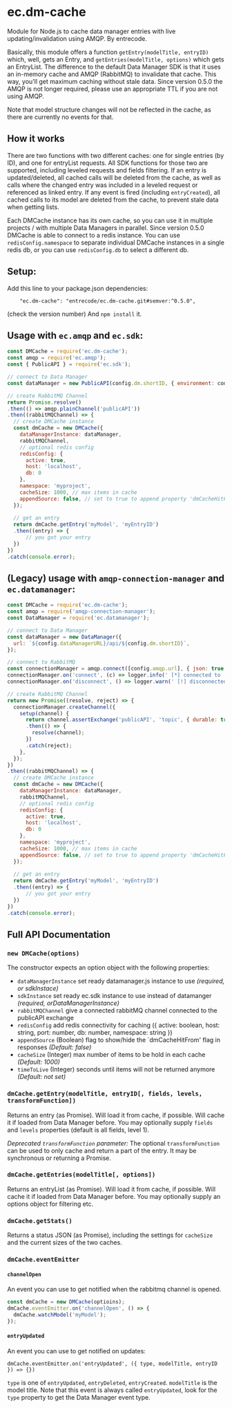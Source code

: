 # ec.dm-cache

Module for Node.js to cache data manager entries with live updating/invalidation using AMQP. By entrecode.

Basically, this module offers a function `getEntry(modelTitle, entryID)` which, well, gets an Entry, 
and `getEntries(modelTitle, options)` which gets an EntryList.
The difference to the default Data Manager SDK is that it uses an in-memory cache and AMQP (RabbitMQ) to invalidate that cache.
This way, you'll get maximum caching without stale data. Since version 0.5.0 the AMQP is not longer required, please use an
appropriate TTL if you are not using AMQP.

Note that model structure changes will not be reflected in the cache, as there are currently no events for that.

## How it works
There are two functions with two different caches: one for single entries (by ID), and one for entryList requests.
All SDK functions for those two are supported, including leveled requests and fields filtering. 
If an entry is updated/deleted, all cached calls will be deleted from the cache, as well as calls where
the changed entry was included in a leveled request or referenced as linked entry.
If any event is fired (including `entryCreated`), all cached calls to its model are deleted from the
cache, to prevent stale data when getting lists.

Each DMCache instance has its own cache, so you can use it in multiple projects / with multiple Data Managers
in parallel. Since version 0.5.0 DMCache is able to connect to a redis instance. You can use `redisConfig.namespace` to separate
individual DMCache instances in a single redis db, or you can use `redisConfig.db` to select a different db.

## Setup:
Add this line to your package.json dependencies: 

```
    "ec.dm-cache": "entrecode/ec.dm-cache.git#semver:^0.5.0",
```

(check the version number)
And `npm install` it.

## Usage with `ec.amqp` and `ec.sdk`:

```js
const DMCache = require('ec.dm-cache');
const amqp = require('ec.amqp');
const { PublicAPI } = require('ec.sdk');

// connect to Data Manager
const dataManager = new PublicAPI(config.dm.shortID, { environment: config.dm.env, noCookie: true }, true);

// create RabbitMQ Channel
return Promise.resolve()
.then(() => amqp.plainChannel('publicAPI'))
.then((rabbitMQChannel) => {
  // create DMCache instance
  const dmCache = new DMCache({
    dataManagerInstance: dataManager,
    rabbitMQChannel,
    // optional redis config
    redisConfig: {
      active: true,
      host: 'localhost',
      db: 0
    },
    namespace: 'myproject',
    cacheSize: 1000, // max items in cache
    appendSource: false, // set to true to append property 'dmCacheHitFrom' to each response
  });
  
  // get an entry
  return dmCache.getEntry('myModel', 'myEntryID')
  .then((entry) => {
      // you got your entry
  })
})
.catch(console.error);

```

## (Legacy) usage with `amqp-connection-manager` and `ec.datamanager`:

```js
const DMCache = require('ec.dm-cache');
const amqp = require('amqp-connection-manager');
const DataManager = require('ec.datamanager');

// connect to Data Manager
const dataManager = new DataManager({
  url: `${config.dataManagerURL}/api/${config.dm.shortID}`,
});

// connect to RabbitMQ
const connectionManager = amqp.connect([config.amqp.url], { json: true });
connectionManager.on('connect', (c) => logger.info(' [*] connected to ' + c.url));
connectionManager.on('disconnect', () => logger.warn(' [!] disconnected (' + config.amqp.url + ')'));

// create RabbitMQ Channel
return new Promise((resolve, reject) => {
  connectionManager.createChannel({
    setup(channel) {
      return channel.assertExchange('publicAPI', 'topic', { durable: true })
      .then(() => {
        resolve(channel);
      })
      .catch(reject);
    },
  });
})
.then((rabbitMQChannel) => {
  // create DMCache instance
  const dmCache = new DMCache({
    dataManagerInstance: dataManager,
    rabbitMQChannel,
    // optional redis config
    redisConfig: {
      active: true,
      host: 'localhost',
      db: 0
    },
    namespace: 'myproject',
    cacheSize: 1000, // max items in cache
    appendSource: false, // set to true to append property 'dmCacheHitFrom' to each response
  });
  
  // get an entry
  return dmCache.getEntry('myModel', 'myEntryID')
  .then((entry) => {
      // you got your entry
  })
})
.catch(console.error);

```

## Full API Documentation

### `new DMCache(options)`
The constructor expects an option object with the following properties:

- `dataManagerInstance` set ready datamanager.js instance to use *(required, or sdkInstace)*
- `sdkInstance` set ready ec.sdk instance to use instead of datamanger *(required, orDataManagerInstance)*
- `rabbitMQChannel` give a connected rabbitMQ channel connected to the publicAPI exchange
- `redisConfig` add redis connectivity for caching ({ active: boolean, host: string, port: number, db: number, namespace: string })
- `appendSource` (Boolean) flag to show/hide the `dmCacheHitFrom' flag in responses *(Default: false)*
- `cacheSize` (Integer) max number of items to be hold in each cache *(Default: 1000)*
- `timeToLive` (Integer) seconds until items will not be returned anymore *(Default: not set)*

### `dmCache.getEntry(modelTitle, entryID[, fields, levels, transformFunction])`

Returns an entry (as Promise). Will load it from cache, if possible. Will cache it if loaded from Data Manager before.
You may optionally supply `fields` and `levels` properties (default is all fields, level 1).

*Deprecated `transformFunction` parameter:*
The optional `transformFunction` can be used to only cache and return a part of the entry. It may be synchronous or returning a Promise.

### `dmCache.getEntries(modelTitle[, options])`

Returns an entryList (as Promise). Will load it from cache, if possible. Will cache it if loaded from Data Manager before.
You may optionally supply an options object for filtering etc.

### `dmCache.getStats()`

Returns a status JSON (as Promise), including the settings for `cacheSize` and the current sizes
of the two caches.

### `dmCache.eventEmitter`

#### `channelOpen`
An event you can use to get notified when the rabbitmq channel is opened.

```js
const dmCache = new DMCache(optioins);
dmCache.eventEmitter.on('channelOpen', () => {
  dmCache.watchModel('myModel');
});

```

#### `entryUpdated`
An event you can use to get notified on updates:

`dmCache.eventEmitter.on('entryUpdated', ({ type, modelTitle, entryID }) => {})`

`type` is one of `entryUpdated`, `entryDeleted`, `entryCreated`. `modelTitle` is the model title.
Note that this event is always called `entryUpdated`, look for the `type` property to get the
Data Manager event type. 

